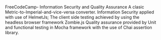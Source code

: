 FreeCodeCamp- Information Security and Quality Assurance
A clasic Metric-to-Imperial-and-vice-versa converter. Information Security applied with use of HelmetJs; The client side testing achieved by using the headless browser framework Zombie.js Quality assurance provided by Unit and functional testing in Mocha framework with the use of Chai assertion library.